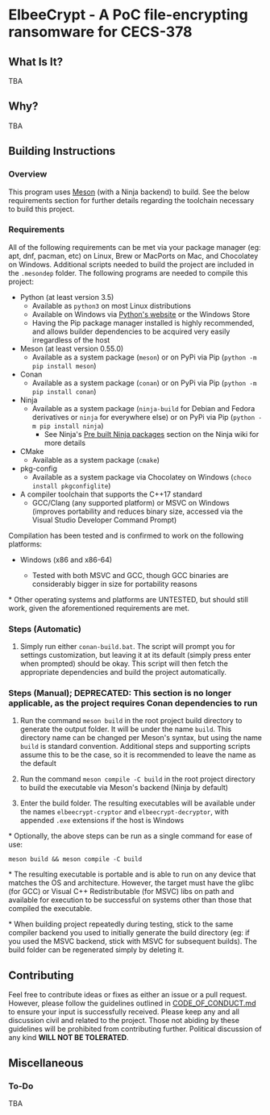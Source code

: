 # ElbeeCrypt - A PoC file-encrypting ransomware for CECS-378

## What Is It?

TBA

## Why?

TBA

## Building Instructions

### Overview

This program uses [Meson](https://mesonbuild.com/) (with a Ninja backend) to build. See the below requirements section for further details regarding the toolchain necessary to build this project.

### Requirements

All of the following requirements can be met via your package manager (eg: apt, dnf, pacman, etc) on Linux, Brew or MacPorts on Mac, and Chocolatey on Windows. Additional scripts needed to build the project are included in the `.mesondep` folder. The following programs are needed to compile this project:

- Python (at least version 3.5)
  - Available as `python3` on most Linux distributions
  - Available on Windows via [Python's website](https://www.python.org/downloads/) or the Windows Store
  - Having the Pip package manager installed is highly recommended, and allows builder dependencies to be acquired very easily irregardless of the host
- Meson (at least version 0.55.0)
  - Available as a system package (`meson`) or on PyPi via Pip (`python -m pip install meson`)
- Conan
  - Available as a system package (`conan`) or on PyPi via Pip (`python -m pip install conan`)
- Ninja
  - Available as a system package (`ninja-build` for Debian and Fedora derivatives or `ninja` for everywhere else) or on PyPi via Pip (`python -m pip install ninja`)
    - See Ninja's [Pre built Ninja packages](https://github.com/ninja-build/ninja/wiki/Pre-built-Ninja-packages) section on the Ninja wiki for more details
- CMake
  - Available as a system package (`cmake`)
- pkg-config
  - Available as a system package via Chocolatey on Windows (`choco install pkgconfiglite`)
- A compiler toolchain that supports the C++17 standard
  - GCC/Clang (any supported platform) or MSVC on Windows (improves portability and reduces binary size, accessed via the Visual Studio Developer Command Prompt)

Compilation has been tested and is confirmed to work on the following platforms:

- Windows (x86 and x86-64)
  
  - Tested with both MSVC and GCC, though GCC binaries are considerably bigger in size for portability reasons

\* Other operating systems and platforms are UNTESTED, but should still work, given the aforementioned requirements are met.

### Steps (Automatic)

1. Simply run either `conan-build.bat`. The script will prompt you for settings customization, but leaving it at its default (simply press enter when prompted) should be okay. This script will then fetch the appropriate dependencies and build the project automatically.

### Steps (Manual); DEPRECATED: This section is no longer applicable, as the project requires Conan dependencies to run

1. Run the command `meson build` in the root project build directory to generate the output folder. It will be under the name `build`. This directory name can be changed per Meson's syntax, but using the name `build` is standard convention. Additional steps and supporting scripts assume this to be the case, so it is recommended to leave the name as the default

2. Run the command `meson compile -C build` in the root project directory to build the executable via Meson's backend (Ninja by default)

3. Enter the build folder. The resulting executables will be available under the names `elbeecrypt-cryptor` and `elbeecrypt-decryptor`, with appended `.exe` extensions if the host is Windows

\* Optionally, the above steps can be run as a single command for ease of use:

`meson build && meson compile -C build`

\* The resulting executable is portable and is able to run on any device that matches the OS and architecture. However, the target must have the glibc (for GCC) or Visual C++ Redistributable (for MSVC) libs on path and available for execution to be successful on systems other than those that compiled the executable.

\* When building project repeatedly during testing, stick to the same compiler backend you used to initially generate the build directory (eg: if you used the MSVC backend, stick with MSVC for subsequent builds). The build folder can be regenerated simply by deleting it.

## Contributing

Feel free to contribute ideas or fixes as either an issue or a pull request. However, please follow the guidelines outlined in [CODE_OF_CONDUCT.md](CODE_OF_CONDUCT.md) to ensure your input is successfully received. Please keep any and all discussion civil and related to the project. Those not abiding by these guidelines will be prohibited from contributing further. Political discussion of any kind **WILL NOT BE TOLERATED**.

## Miscellaneous

### To-Do

TBA
